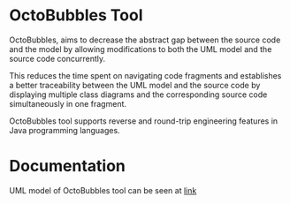# OctoBubbles Tool

OctoBubbles, aims to decrease the abstract gap between the source code and the model by allowing modifications to both the UML model and the source code concurrently.

This reduces the time spent on navigating code fragments and establishes a better traceability between the UML model and the source code by displaying multiple class diagrams and the corresponding source code simultaneously in one fragment.

OctoBubbles tool supports reverse and round-trip engineering features in Java programming languages.

# Documentation

UML model of OctoBubbles tool can be seen at [link](https://www.dropbox.com/s/thgk6a8r58uidk6/uml_diagram_octoBubbles.png)

